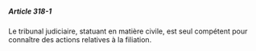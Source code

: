 ##### Article 318-1

Le tribunal judiciaire, statuant en matière civile, est seul compétent pour connaître des actions relatives à la filiation.

